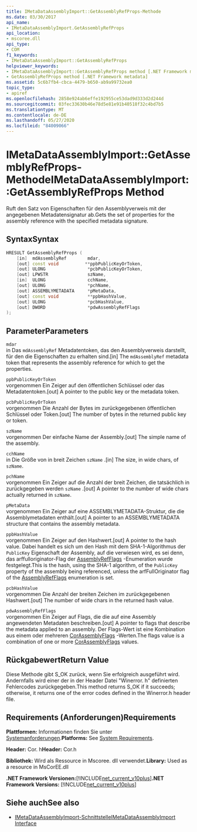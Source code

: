 ```yaml
---
title: IMetaDataAssemblyImport::GetAssemblyRefProps-Methode
ms.date: 03/30/2017
api_name:
- IMetaDataAssemblyImport.GetAssemblyRefProps
api_location:
- mscoree.dll
api_type:
- COM
f1_keywords:
- IMetaDataAssemblyImport::GetAssemblyRefProps
helpviewer_keywords:
- IMetaDataAssemblyImport::GetAssemblyRefProps method [.NET Framework metadata]
- GetAssemblyRefProps method [.NET Framework metadata]
ms.assetid: 5c6b7fb4-cbca-4479-b650-ab9a99732ea0
topic_type:
- apiref
ms.openlocfilehash: 2858e924ab6effe192955ce53dad9d333d2d244d
ms.sourcegitcommit: 03fec33630b46e78d5e81e91b40518f32c4bd7b5
ms.translationtype: MT
ms.contentlocale: de-DE
ms.lasthandoff: 05/27/2020
ms.locfileid: "84009066"
---
```

# <a name="imetadataassemblyimportgetassemblyrefprops-method"></a><span data-ttu-id="77846-102">IMetaDataAssemblyImport::GetAssemblyRefProps-Methode</span><span class="sxs-lookup"><span data-stu-id="77846-102">IMetaDataAssemblyImport::GetAssemblyRefProps Method</span></span>
<span data-ttu-id="77846-103">Ruft den Satz von Eigenschaften für den Assemblyverweis mit der angegebenen Metadatensignatur ab.</span><span class="sxs-lookup"><span data-stu-id="77846-103">Gets the set of properties for the assembly reference with the specified metadata signature.</span></span>  
  
## <a name="syntax"></a><span data-ttu-id="77846-104">Syntax</span><span class="sxs-lookup"><span data-stu-id="77846-104">Syntax</span></span>  
  
```cpp  
HRESULT GetAssemblyRefProps (  
    [in]  mdAssemblyRef        mdar,
    [out] const void          **ppbPublicKeyOrToken,
    [out] ULONG                *pcbPublicKeyOrToken,
    [out] LPWSTR               szName,
    [in]  ULONG                cchName,
    [out] ULONG                *pchName,
    [out] ASSEMBLYMETADATA     *pMetaData,
    [out] const void           **ppbHashValue,
    [out] ULONG                *pcbHashValue,
    [out] DWORD                *pdwAssemblyRefFlags  
);  
```  
  
## <a name="parameters"></a><span data-ttu-id="77846-105">Parameter</span><span class="sxs-lookup"><span data-stu-id="77846-105">Parameters</span></span>  
 `mdar`  
 <span data-ttu-id="77846-106">in Das `mdAssemblyRef` Metadatentoken, das den Assemblyverweis darstellt, für den die Eigenschaften zu erhalten sind.</span><span class="sxs-lookup"><span data-stu-id="77846-106">[in] The `mdAssemblyRef` metadata token that represents the assembly reference for which to get the properties.</span></span>  
  
 `ppbPublicKeyOrToken`  
 <span data-ttu-id="77846-107">vorgenommen Ein Zeiger auf den öffentlichen Schlüssel oder das Metadatentoken.</span><span class="sxs-lookup"><span data-stu-id="77846-107">[out] A pointer to the public key or the metadata token.</span></span>  
  
 `pcbPublicKeyOrToken`  
 <span data-ttu-id="77846-108">vorgenommen Die Anzahl der Bytes im zurückgegebenen öffentlichen Schlüssel oder Token.</span><span class="sxs-lookup"><span data-stu-id="77846-108">[out] The number of bytes in the returned public key or token.</span></span>  
  
 `szName`  
 <span data-ttu-id="77846-109">vorgenommen Der einfache Name der Assembly.</span><span class="sxs-lookup"><span data-stu-id="77846-109">[out] The simple name of the assembly.</span></span>  
  
 `cchName`  
 <span data-ttu-id="77846-110">in Die Größe von in breit Zeichen `szName` .</span><span class="sxs-lookup"><span data-stu-id="77846-110">[in] The size, in wide chars, of `szName`.</span></span>  
  
 `pchName`  
 <span data-ttu-id="77846-111">vorgenommen Ein Zeiger auf die Anzahl der breit Zeichen, die tatsächlich in zurückgegeben werden `szName` .</span><span class="sxs-lookup"><span data-stu-id="77846-111">[out] A pointer to the number of wide chars actually returned in `szName`.</span></span>  
  
 `pMetaData`  
 <span data-ttu-id="77846-112">vorgenommen Ein Zeiger auf eine ASSEMBLYMETADATA-Struktur, die die Assemblymetadaten enthält.</span><span class="sxs-lookup"><span data-stu-id="77846-112">[out] A pointer to an ASSEMBLYMETADATA structure that contains the assembly metadata.</span></span>  
  
 `ppbHashValue`  
 <span data-ttu-id="77846-113">vorgenommen Ein Zeiger auf den Hashwert.</span><span class="sxs-lookup"><span data-stu-id="77846-113">[out] A pointer to the hash value.</span></span> <span data-ttu-id="77846-114">Dabei handelt es sich um den Hash mit dem SHA-1-Algorithmus der `PublicKey` Eigenschaft der Assembly, auf die verwiesen wird, es sei denn, das arffulloriginator-Flag der [AssemblyRefFlags](assemblyrefflags-enumeration.md) -Enumeration wurde festgelegt.</span><span class="sxs-lookup"><span data-stu-id="77846-114">This is the hash, using the SHA-1 algorithm, of the `PublicKey` property of the assembly being referenced, unless the arfFullOriginator flag of the [AssemblyRefFlags](assemblyrefflags-enumeration.md) enumeration is set.</span></span>  
  
 `pcbHashValue`  
 <span data-ttu-id="77846-115">vorgenommen Die Anzahl der breiten Zeichen im zurückgegebenen Hashwert.</span><span class="sxs-lookup"><span data-stu-id="77846-115">[out] The number of wide chars in the returned hash value.</span></span>  
  
 `pdwAssemblyRefFlags`  
 <span data-ttu-id="77846-116">vorgenommen Ein Zeiger auf Flags, die die auf eine Assembly angewendeten Metadaten beschreiben.</span><span class="sxs-lookup"><span data-stu-id="77846-116">[out] A pointer to flags that describe the metadata applied to an assembly.</span></span> <span data-ttu-id="77846-117">Der Flags-Wert ist eine Kombination aus einem oder mehreren [CorAssemblyFlags](corassemblyflags-enumeration.md) -Werten.</span><span class="sxs-lookup"><span data-stu-id="77846-117">The flags value is a combination of one or more [CorAssemblyFlags](corassemblyflags-enumeration.md) values.</span></span>  
  
## <a name="return-value"></a><span data-ttu-id="77846-118">Rückgabewert</span><span class="sxs-lookup"><span data-stu-id="77846-118">Return Value</span></span>  
 <span data-ttu-id="77846-119">Diese Methode gibt S_OK zurück, wenn Sie erfolgreich ausgeführt wird. Andernfalls wird einer der in der Header Datei "Winerror. h" definierten Fehlercodes zurückgegeben.</span><span class="sxs-lookup"><span data-stu-id="77846-119">This method returns S_OK if it succeeds; otherwise, it returns one of the error codes defined in the Winerror.h header file.</span></span>  
  
## <a name="requirements"></a><span data-ttu-id="77846-120">Requirements (Anforderungen)</span><span class="sxs-lookup"><span data-stu-id="77846-120">Requirements</span></span>  
 <span data-ttu-id="77846-121">**Plattformen:** Informationen finden Sie unter [Systemanforderungen](../../get-started/system-requirements.md).</span><span class="sxs-lookup"><span data-stu-id="77846-121">**Platforms:** See [System Requirements](../../get-started/system-requirements.md).</span></span>  
  
 <span data-ttu-id="77846-122">**Header:** Cor. h</span><span class="sxs-lookup"><span data-stu-id="77846-122">**Header:** Cor.h</span></span>  
  
 <span data-ttu-id="77846-123">**Bibliothek:** Wird als Ressource in Mscoree. dll verwendet.</span><span class="sxs-lookup"><span data-stu-id="77846-123">**Library:** Used as a resource in MsCorEE.dll</span></span>  
  
 <span data-ttu-id="77846-124">**.NET Framework Versionen:**[!INCLUDE[net_current_v10plus](../../../../includes/net-current-v10plus-md.md)]</span><span class="sxs-lookup"><span data-stu-id="77846-124">**.NET Framework Versions:** [!INCLUDE[net_current_v10plus](../../../../includes/net-current-v10plus-md.md)]</span></span>  
  
## <a name="see-also"></a><span data-ttu-id="77846-125">Siehe auch</span><span class="sxs-lookup"><span data-stu-id="77846-125">See also</span></span>

- [<span data-ttu-id="77846-126">IMetaDataAssemblyImport-Schnittstelle</span><span class="sxs-lookup"><span data-stu-id="77846-126">IMetaDataAssemblyImport Interface</span></span>](imetadataassemblyimport-interface.md)
